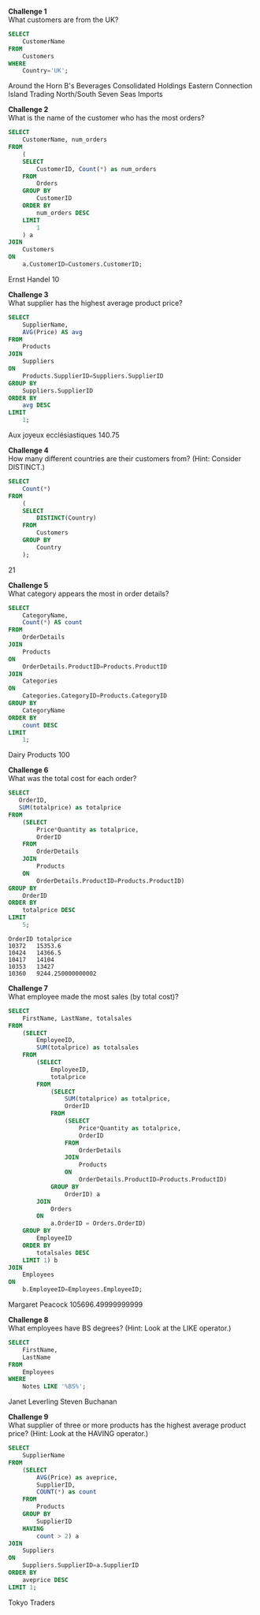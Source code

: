 **Challenge 1**  
What customers are from the UK?

```sql
SELECT 
    CustomerName
FROM 
    Customers
WHERE
    Country='UK';
```

Around the Horn
B's Beverages
Consolidated Holdings
Eastern Connection
Island Trading
North/South
Seven Seas Imports

**Challenge 2**  
What is the name of the customer who has the most orders?

```sql
SELECT 
    CustomerName, num_orders
FROM
    (
    SELECT
        CustomerID, Count(*) as num_orders
    FROM
        Orders
    GROUP BY
        CustomerID
    ORDER BY
        num_orders DESC
    LIMIT 
        1
    ) a
JOIN
    Customers
ON
    a.CustomerID=Customers.CustomerID;
```

Ernst Handel    10

**Challenge 3**  
What supplier has the highest average product price?

```sql
SELECT
    SupplierName,
    AVG(Price) AS avg
FROM
    Products
JOIN
    Suppliers
ON
    Products.SupplierID=Suppliers.SupplierID
GROUP BY
    Suppliers.SupplierID
ORDER BY
    avg DESC
LIMIT
    1;
```

Aux joyeux ecclésiastiques  140.75

**Challenge 4**  
How many different countries are their customers from? (Hint: Consider DISTINCT.)

```sql
SELECT
    Count(*)
FROM
    (
    SELECT
        DISTINCT(Country)
    FROM 
        Customers
    GROUP BY
        Country
    );
```

21

**Challenge 5**  
What category appears the most in order details?

```sql
SELECT
    CategoryName,
    Count(*) AS count
FROM
    OrderDetails
JOIN
    Products
ON
    OrderDetails.ProductID=Products.ProductID
JOIN
    Categories
ON
    Categories.CategoryID=Products.CategoryID
GROUP BY
    CategoryName
ORDER BY
    count DESC
LIMIT
    1;
```

Dairy Products  100

**Challenge 6**  
What was the total cost for each order?

```sql
SELECT
   OrderID,
   SUM(totalprice) as totalprice
FROM
    (SELECT
        Price*Quantity as totalprice,
        OrderID
    FROM
        OrderDetails
    JOIN
        Products
    ON
        OrderDetails.ProductID=Products.ProductID)
GROUP BY
    OrderID
ORDER BY
    totalprice DESC
LIMIT
    5;
```

    OrderID totalprice
    10372   15353.6
    10424   14366.5
    10417   14104
    10353   13427
    10360   9244.250000000002

**Challenge 7**  
What employee made the most sales (by total cost)?

```sql
SELECT
    FirstName, LastName, totalsales
FROM
    (SELECT
        EmployeeID,
        SUM(totalprice) as totalsales
    FROM
        (SELECT
            EmployeeID,
            totalprice
        FROM
            (SELECT
                SUM(totalprice) as totalprice,
                OrderID
            FROM
                (SELECT
                    Price*Quantity as totalprice,
                    OrderID
                FROM
                    OrderDetails
                JOIN
                    Products
                ON
                    OrderDetails.ProductID=Products.ProductID)
            GROUP BY
                OrderID) a
        JOIN
            Orders
        ON
            a.OrderID = Orders.OrderID)
    GROUP BY
        EmployeeID
    ORDER BY
        totalsales DESC
    LIMIT 1) b
JOIN
    Employees
ON
    b.EmployeeID=Employees.EmployeeID;
```

Margaret    Peacock 105696.49999999999

**Challenge 8**  
What employees have BS degrees? (Hint: Look at the LIKE operator.)

```sql
SELECT
    FirstName,
    LastName
FROM
    Employees
WHERE 
    Notes LIKE '%BS%';
```

Janet   Leverling
Steven  Buchanan

**Challenge 9**  
What supplier of three or more products has the highest average product price? (Hint: Look at the HAVING operator.)

```sql
SELECT
    SupplierName
FROM
    (SELECT
        AVG(Price) as aveprice,
        SupplierID,
        COUNT(*) as count
    FROM
        Products
    GROUP BY
        SupplierID
    HAVING
        count > 2) a
JOIN
    Suppliers
ON
    Suppliers.SupplierID=a.SupplierID
ORDER BY
    aveprice DESC
LIMIT 1;
```

Tokyo Traders
